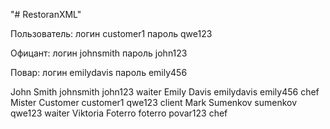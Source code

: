 "# RestoranXML" 


Пользователь:
логин customer1
пароль qwe123

Офицант:
логин johnsmith
пароль john123

Повар:
логин emilydavis
пароль emily456


<users>
<user>
<name>John Smith</name>
<username>johnsmith</username>
<password>john123</password>
<role>waiter</role>
</user>

  
<user>
<name>Emily Davis</name>
<username>emilydavis</username>
<password>emily456</password>
<role>chef</role>
</user>



<user>
<name>Mister Customer</name>
<username>customer1</username>
<password>qwe123</password>
<role>client</role>
</user>


<user>
<name>Mark Sumenkov</name>
<username>sumenkov</username>
<password>qwe123</password>
<role>waiter</role>
</user>


<user>
<name>Viktoria Foterro</name>
<username>foterro</username>
<password>povar123</password>
<role>chef</role>
</user>
</users>
